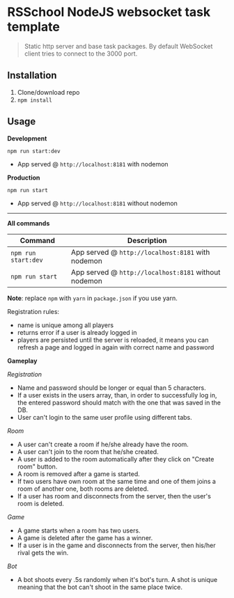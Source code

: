 # RSSchool NodeJS websocket task template
> Static http server and base task packages. 
> By default WebSocket client tries to connect to the 3000 port.

## Installation
1. Clone/download repo
2. `npm install`

## Usage
**Development**

`npm run start:dev`

* App served @ `http://localhost:8181` with nodemon

**Production**

`npm run start`

* App served @ `http://localhost:8181` without nodemon

---

**All commands**

Command | Description
--- | ---
`npm run start:dev` | App served @ `http://localhost:8181` with nodemon
`npm run start` | App served @ `http://localhost:8181` without nodemon

**Note**: replace `npm` with `yarn` in `package.json` if you use yarn.


Registration rules:
- name is unique among all players
- returns error if a user is already logged in
- players are persisted until the server is reloaded, it means you can refresh a page and logged in again with correct name and password

**Gameplay**

*Registration*

- Name and password should be longer or equal than 5 characters.
- If a user exists in the users array, than, in order to successfully log in, the entered password should match with the one that was saved in the DB.
- User can't login to the same user profile using different tabs.

*Room*

- A user can't create a room if he/she already have the room.
- A user can't join to the room that he/she created.
- A user is added to the room automatically after they click on "Create room" button.
- A room is removed after a game is started.
- If two users have own room at the same time and one of them joins a room of another one, both rooms are deleted.
- If a user has room and disconnects from the server, then the user's room is deleted.

*Game*
- A game starts when a room has two users.
- A game is deleted after the game has a winner.
- If a user is in the game and disconnects from the server, then his/her rival gets the win.

*Bot*
- A bot shoots every .5s randomly when it's bot's turn. A shot is unique meaning that the bot can't shoot in the same place twice.
